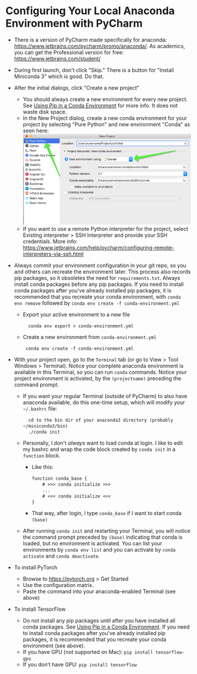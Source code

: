 
# Configuring Your Local Anaconda Environment with PyCharm

- There is a version of PyCharm made specifically for anaconda: https://www.jetbrains.com/pycharm/promo/anaconda/. As academics, you can get the Professional version for free: https://www.jetbrains.com/student/

- During first launch, don't click "Skip." There is a button for "Install Miniconda 3" which is good. Do that.

- After the initial dialogs, click "Create a new project"
	
	- You should always create a new environment for every new project. See [Using Pip in a Conda Environment](https://www.anaconda.com/using-pip-in-a-conda-environment/) for more info. It does not waste disk space.
	- In the New Project dialog, create a new conda environment for your project by selecting "Pure Python" and new environment "Conda" as seen here: 
	  ![pycharm_new_project_conda](images/pycharm_new_project_conda.png)
	- If you want to use a remote Python interpreter for the project, select Existing interpreter > SSH Interpreter and provide your SSH credentials. More info: https://www.jetbrains.com/help/pycharm/configuring-remote-interpreters-via-ssh.html
	
- Always commit your environment configuration in your git repo, so you and others can recreate the environment later. This process also records pip packages, so it obsoletes the need for `requirements.txt`. Always install conda packages before any pip packages. If you need to install conda packages after you've already installed pip packages, it is recommended that you recreate your conda environment, with `conda env remove` followed by `conda env create -f conda-environment.yml`

  - Export your active environment to a new file

          conda env export > conda-environment.yml

  - Create a new environment from  `conda-environment.yml`
  
         conda env create -f conda-environment.yml

- With your project open, go to the `Terminal` tab (or go to View > Tool Windows > Terminal). Notice your complete anaconda environment is available in this Terminal, so you can run `conda` commands. Notice your project environment is activated, by the `(projectname)` preceding the command prompt.

  - If you want your regular Terminal (outside of PyCharm) to also have anaconda available, do this one-time setup, which will modify your `~/.bashrc` file:

          cd to the bin dir of your anaconda3 directory (probably ~/miniconda3/bin)
          ./conda init

  - Personally, I don't *always* want to load conda at login. I like to edit my bashrc and wrap the code block created by `conda init` in a `function` block.
  
    - Like this:

          function conda_base {
              # >>> conda initialize >>>
              ...
              # <<< conda initialize <<<
          }

    - That way, after login, I type `conda_base` if I want to start conda `(base)`
  
  - After running `conda init` and restarting your Terminal, you will notice the command prompt preceded by `(base)` indicating that conda is loaded, but no environment is activated. You can list your environments by `conda env list` and you can activate by `conda activate` and `conda deactivate`.

- To install PyTorch 

  - Browse to https://pytorch.org > Get Started
  - Use the configuration matrix.
  - Paste the command into your anaconda-enabled Terminal (see above)

- To install TensorFlow 
  - Do not install any pip packages until after you have installed all conda packages. See [Using Pip in a Conda Environment](https://www.anaconda.com/using-pip-in-a-conda-environment/).  If you need to install conda packages after you've already installed pip packages, it is recommended that you recreate your conda environment (see above).
  - If you have GPU (not supported on Mac): `pip install tensorflow-gpu`
  - If you don’t have GPU: `pip install tensorflow`

